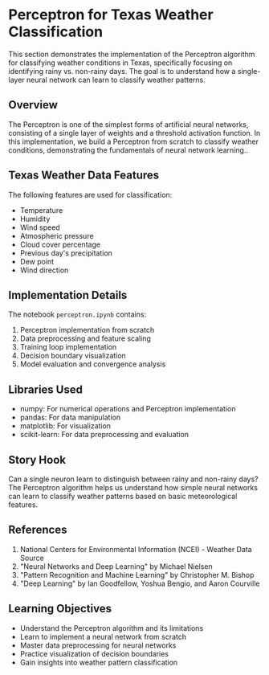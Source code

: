 # Perceptron for Texas Weather Classification

This section demonstrates the implementation of the Perceptron algorithm for classifying weather conditions in Texas, specifically focusing on identifying rainy vs. non-rainy days. The goal is to understand how a single-layer neural network can learn to classify weather patterns.

## Overview
The Perceptron is one of the simplest forms of artificial neural networks, consisting of a single layer of weights and a threshold activation function. In this implementation, we build a Perceptron from scratch to classify weather conditions, demonstrating the fundamentals of neural network learning..

## Texas Weather Data Features
The following features are used for classification:
- Temperature
- Humidity
- Wind speed
- Atmospheric pressure
- Cloud cover percentage
- Previous day's precipitation
- Dew point
- Wind direction

## Implementation Details
The notebook `perceptron.ipynb` contains:
1. Perceptron implementation from scratch
2. Data preprocessing and feature scaling
3. Training loop implementation
4. Decision boundary visualization
5. Model evaluation and convergence analysis

## Libraries Used
- numpy: For numerical operations and Perceptron implementation
- pandas: For data manipulation
- matplotlib: For visualization
- scikit-learn: For data preprocessing and evaluation

## Story Hook
Can a single neuron learn to distinguish between rainy and non-rainy days? The Perceptron algorithm helps us understand how simple neural networks can learn to classify weather patterns based on basic meteorological features.

## References
1. National Centers for Environmental Information (NCEI) - Weather Data Source
2. "Neural Networks and Deep Learning" by Michael Nielsen
3. "Pattern Recognition and Machine Learning" by Christopher M. Bishop
4. "Deep Learning" by Ian Goodfellow, Yoshua Bengio, and Aaron Courville

## Learning Objectives
- Understand the Perceptron algorithm and its limitations
- Learn to implement a neural network from scratch
- Master data preprocessing for neural networks
- Practice visualization of decision boundaries
- Gain insights into weather pattern classification 